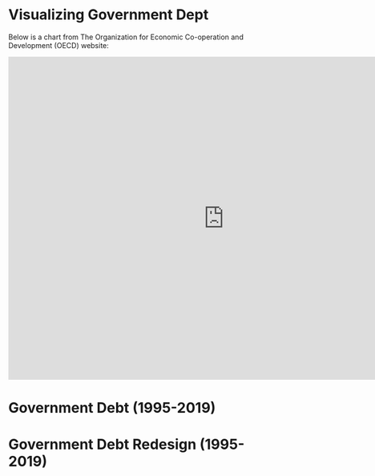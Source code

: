 # Visualizing Government Dept

Below is a chart from The Organization for Economic Co-operation and Development (OECD) website: 
<iframe src="https://data.oecd.org/chart/69DK" width="860" height="645" style="border: 0" mozallowfullscreen="true" webkitallowfullscreen="true" allowfullscreen="true"><a href="https://data.oecd.org/chart/69DK" target="_blank">OECD Chart: General government debt, Total, % of GDP, Annual, 2018</a></iframe>


# Government Debt (1995-2019)
<div class="flourish-embed flourish-chart" data-src="visualisation/4279484"><script src="https://public.flourish.studio/resources/embed.js"></script></div>


# Government Debt Redesign (1995-2019)
<div class="flourish-embed flourish-chart" data-src="visualisation/4295074"><script src="https://public.flourish.studio/resources/embed.js"></script></div>
